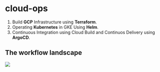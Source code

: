# cloud-ops
1. Build **GCP** Infrastructure using **Terraform**.
2. Operating **Kubernetes** in GKE Using **Helm**.
3. Continuous Integration using Cloud Build and Continuos Delivery using **ArgoCD**.

## The workflow landscape
<img src="https://github.com/danielsidauruk/cloud-ops/assets/64315754/726b7acd-8527-4bde-9483-4084a0415972" />